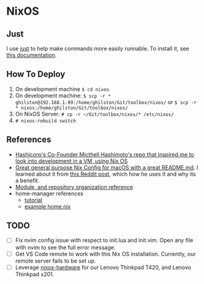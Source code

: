 # NixOS

## Just

I use [just](https://github.com/casey/just) to help make commands more easily runnable. To install it, see [this documentation](https://github.com/casey/just?tab=readme-ov-file#packages).

## How To Deploy

1. On development machine `$ cd nixos`
2. On development machine: `$ scp -r * ghilston@192.168.1.99:/home/ghilston/Git/toolbox/nixos/` or `$ scp -r * nixos:/home/ghilston/Git/toolbox/nixos/`
3. On NixOS Server: `# cp -r ~/Git/toolbox/nixos/* /etc/nixos/`
4. `# nixos-rebuild switch`

## References

- [Hashicorp's Co-Founder Micthell Hashimoto's repo that inspired me to look into development in a VM, using Nix OS](https://github.com/mitchellh/nixos-config?tab=readme-ov-file#how-i-work)
- [Great general purpose Nix Config for macOS with a great README.md](https://github.com/dustinlyons/nixos-config?tab=readme-ov-file#nixos-components). I learned about it from [this Reddit post](https://www.reddit.com/r/Nix/comments/1cv1vq8/why_would_someone_install_nix_on_a_mac_os/l4mus6n/), which how he uses it and why its a benefit.
- [Module, and repository organization reference](https://github.com/Fryuni/config-files)
- home-manager references
  - [tutorial](http://ghedam.at/24353/tutorial-getting-started-with-home-manager-for-nix)
  - [example home.nix](https://github.com/bobvanderlinden/nix-home/blob/master/home.nix)

## TODO

- [ ] Fix nvim config issue with respect to init.lua and init.vim. Open any file with nvim to see the full error message.
- [ ] Get VS Code remote to work with this Nix OS installation. Currently, our remote server fails to be set up.
- [ ] Leverage [nixos-hardware](https://github.com/NixOS/nixos-hardware) for our Lenovo Thinkpad T420, and Lenovo Thinkpad x201.
